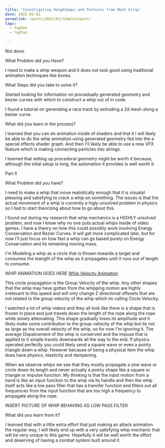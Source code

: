 ```yaml
---
title: 'Investigating Heightmaps and Textures from Mesh Array'
date: 2022-03-01
permalink: /posts/2022/03/templatepost/
tags:
  - tagOne
  - tagTwo
  
---
```


 Not done.

What Problem did you Have?

I need to make a whip weapon and it does not look good using traditional animation techniques like bones.

What Steps did you take to solve it?

Started looking for information on procedually generated geometry and bezier curves with which to construct a whip out of in code.

I found a tutorial on generating a race track by extruding a 2d mesh along a bezier curve.

What did you learn in the process?

I learned that you can do animation inside of shaders and that it I will likely be able to do the whip animation using generated geometry fed 
into the a special effects shader graph. And then I'll likely be able to use a new VFX feature which is making connecting particles into  strings. 

I learned that setting up procedural geometry might be worth it because, although the intial setup is long, the automation it provides is well worth it.


Part II

What Problem did you have?

I need to make a whip that move realistically enough that it is visualyl pleasing and satisfying to crack a whip on something. The issues is that the actual movement of a whip is currently a higly unsolved problem in physics so I had to start theorizing about how to go about this.

I found out during my research that whip mechanics is a HIGHLY unsolved problem, and now I know why no one puts actual whips inside of video games. I have a theory on how this could possibly work involving Energy Conservation and Bezier Curves. It will get more complicated later, but for now I'll just focus on how fast a whip can go based purely on Energy Conservation and its remaining moving mass.

I'm Modeling a whip as a circle that is thrown towards a target and consumes the leangth of the whip as it propagates until it runs out of length to consume. 

WHIP ANIMATION GOES HERE
[Whip Velocity Animation](https://cattoisland.github.io/files/WhipCircleVelocity.mp4) 

This circle propagation is the Group Velocity of the whip. Any other shapes that the whip may have gotten from the whipping motion are highly irrelevant to this speed and will only change Z directional offesets that are not related to the group velocity of the whip which im calling Circle Velocity.

I watched a lot of whip videos and they all look like there is a shape that is frozen in place and just travels down the length of the rope along the rope while slowly attenuating. This shape gradually loses its amplitude and it likely make some contribution to the group-velocity of the whip but its not as large as the overall velocity of the whip, so for now I'm ignoring it. The average Dispalcement of the whip is conserved and the impuse that is applied to it simple travels downwards all the way to the end. If physics operated perfectly you could likely send a square wave or even a pointy triangle down a whip. However because of being a physical item the whip does have physics, elasticity and dampening.

When we observe whips we see that they mostly propagate a sine wave or circle down its length and never actually a pointy shape like a square or triangle or impulse function. My thinking is that the input motion from a hand is like an  input function to the whip via its handle and then the whip itself acts like a low pass filter that has a transfer function and filters out all frequences from the input function that are too high a frequency to propagate along the rope.

INSERT PICTURE OF WHIP BEHAVING AS LOW PASS FILTER

What did you learn from it?

I learned that with a little extra effort that just making an attack animation the regular way, I will likely end up with a very satisfying whip mechanic that will be very unique to this game. Hopefully it will be well worth the effort and deserving of having a combat system built around it. 